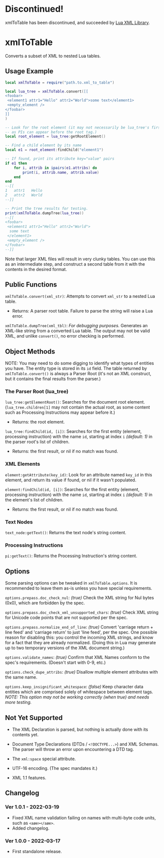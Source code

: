 # Discontinued!

xmlToTable has been discontinued, and succeeded by [Lua XML Library](https://github.com/rabbitboots/lxl).


# xmlToTable

Converts a subset of XML to nested Lua tables.


## Usage Example

```lua
local xmlToTable = require("path.to.xml_to_table")

local lua_tree = xmlToTable.convert([[
<foobar>
 <element1 attr1="Hello" attr2="World">some text</element1>
 <empty_element />
</foobar>
]]
)

-- Look for the root element (it may not necessarily be lua_tree's first child,
-- as PIs can appear before the root tag.)
local root_element = lua_tree:getRootElement()

-- Find a child element by its name
local e1 = root_element:findChild("element1")

-- If found, print its attribute key="value" pairs
if e1 then
	for i, attrib in ipairs(e1.attribs) do
		print(i, attrib.name, attrib.value)
	end
end
--[[
1	attr1	Hello
2	attr2	World
--]]

-- Print the tree results for testing.
print(xmlToTable.dumpTree(lua_tree))
--[[
<foobar>
 <element1 attr1="Hello" attr2="World">
  some text
 </element1>
 <empty_element />
</foobar>
--]]
```

Note that larger XML files will result in very clunky tables. You can use this as an intermediate step, and construct a second table from it with the contents in the desired format.


## Public Functions

`xmlToTable.convert(xml_str)`: Attempts to convert `xml_str` to a nested Lua table.
* Returns: A parser root table. Failure to parse the string will raise a Lua error.

`xmlToTable.dumpTree(xml_tbl)`: *For debugging purposes.* Generates an XML-like string from a converted Lua table. The output may not be valid XML, and unlike `convert()`, no error checking is performed.


## Object Methods

NOTE: You may need to do some digging to identify what types of entities you have. The entity type is stored in its `id` field. The table returned by `xmlToTable.convert()` is always a Parser Root (it's not an XML construct, but it contains the final results from the parser.)

### The Parser Root (lua_tree)

`lua_tree:getElementRoot()`: Searches for the document root element. (`lua_tree.children[1]` may not contain the actual root, as some content such as Processing Instructions may appear before it.)
* Returns: the root element.

`lua_tree:findChild(id, [i])`: Searches for the first entity (element, processing instruction) with the name `id`, starting at index `i` *(default: 1)* in the parser root's list of children.
* Returns: the first result, or nil if no match was found.


### XML Elements

`element:getAttribute(key_id)`: Look for an attribute named `key_id` in this element, and return its value if found, or nil if it wasn't populated.

`element:findChild(id, [i])`: Searches for the first entity (element, processing instruction) with the name `id`, starting at index `i` *(default: 1)* in the element's list of children.
* Returns: the first result, or nil if no match was found.


### Text Nodes

`text_node:getText()`: Returns the text node's string content.


### Processing Instructions

`pi:getText()`: Returns the Processing Instruction's string content.


## Options

Some parsing options can be tweaked in `xmlToTable.options`. It is recommended to leave them as-is unless you have special requirements.

`options.prepass.doc_check_nul`: *(true)* Check the XML string for Nul bytes (0x0), which are forbidden by the spec.

`options.prepass.doc_check_xml_unsupported_chars`: *(true)* Check XML string for Unicode code points that are not supported per the spec.

`options.prepass.normalize_end_of_line`: *(true)* Convert 'carriage return + line feed' and 'carriage return' to just 'line feed', per the spec. One possible reason for disabling this: you control the incoming XML strings, and know for a fact that they are already normalized. (Doing this in Lua may generate up to two temporary versions of the XML document string.)

`options.validate_names`: *(true)* Confirm that XML Names conform to the spec's requirements. (Doesn't start with 0-9, etc.)

`options.check_dupe_attribs`: *(true)* Disallow multiple element attributes with the same name.

`options.keep_insignificant_whitespace`: *(false)* Keep character data entities which are comprised solely of whitespace between element tags. *NOTE: This option may not be working correctly (when true) and needs more testing.*


## Not Yet Supported

* The XML Declaration is parsed, but nothing is actually done with its contents yet.

* Document Type Declarations (DTDs / `<!DOCTYPE...>`) and XML Schemas. The parser will throw an error upon encountering a DTD tag.

* The `xml:space` special attribute.

* UTF-16 encoding. (The spec mandates it.)

* XML 1.1 features.


## Changelog

### Ver 1.0.1 - 2022-03-19

* Fixed XML name validation failing on names with multi-byte code units, such as `<aæe></aæe>`.
* Added changelog.


### Ver 1.0.0 - 2022-03-17

* First standalone release.
